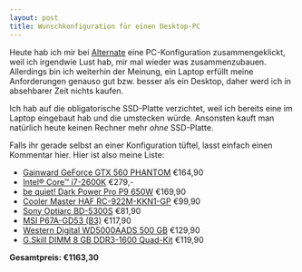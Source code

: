 ```yaml
---
layout: post
title: Wunschkonfiguration für einen Desktop-PC
---
```

Heute hab ich mir bei [Alternate][0] eine PC-Konfiguration
zusammengeklickt, weil ich irgendwie Lust hab, mir mal wieder was
zusammenzubauen. Allerdings bin ich weiterhin der Meinung, ein Laptop
erfüllt meine Anforderungen genauso gut bzw. besser als ein Desktop,
daher werd ich in absehbarer Zeit nichts kaufen.

Ich hab auf die obligatorische SSD-Platte verzichtet, weil ich bereits
eine im Laptop eingebaut hab und die umstecken würde. Ansonsten kauft
man natürlich heute keinen Rechner mehr *ohne* SSD-Platte.

Falls ihr gerade selbst an einer Konfiguration tüftel, lasst einfach
einen Kommentar hier. Hier ist also meine Liste:

* [Gainward GeForce GTX 560 PHANTOM][1] €164,90
* [Intel® Core™ i7-2600K][2] €279,-
* [be quiet! Dark Power Pro P9 650W][3] €169,90
* [Cooler Master HAF RC-922M-KKN1-GP][4] €99,90
* [Sony Optiarc BD-5300S][5] €81,90
* [MSI P67A-GD53 (B3)][6] €117,90
* [Western Digital WD5000AADS 500 GB][7] €129,90
* [G.Skill DIMM 8 GB DDR3-1600 Quad-Kit][8] €119,90
  
**Gesamtpreis: €1163,30**


[0]: http://www.alternate.de/
[1]: http://www.alternate.de/html/product/information/pageBuilder.html?articleId=871600
[2]: http://www.alternate.de/html/product/information/pageBuilder.html?articleId=736384
[3]: http://www.alternate.de/html/product/information/pageBuilder.html?articleId=772710
[4]: http://www.alternate.de/html/product/information/pageBuilder.html?articleId=80471
[5]: http://www.alternate.de/html/product/information/pageBuilder.html?articleId=694134
[6]: http://www.alternate.de/html/product/information/pageBuilder.html?articleId=825782
[7]: http://www.alternate.de/html/product/information/pageBuilder.html?articleId=131854
[8]: http://www.alternate.de/html/product/information/pageBuilder.html?articleId=249360
